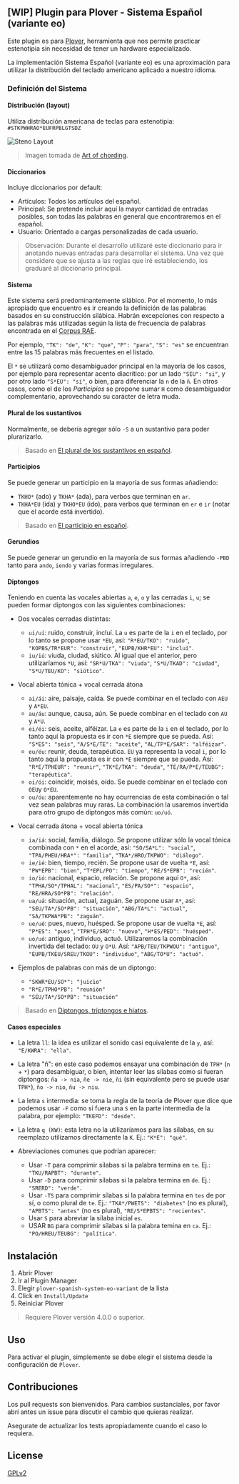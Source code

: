 ## [WIP] Plugin para Plover - Sistema Español (variante eo)

Este plugin es para [Plover](https://www.openstenoproject.org/plover/), herramienta que nos permite practicar estenotipia sin necesidad de tener un hardware especializado.

La implementación Sistema Español (variante eo) es una aproximación para utilizar la distribución del teclado americano aplicado a nuestro idioma.

### Definición del Sistema

#### Distribución (layout)

Utiliza distribución americana de teclas para estenotipia: `#STKPWHRAO*EUFRPBLGTSDZ`

![Steno Layout](https://i.imgur.com/sIuOpxu.png)

> Imagen tomada de [Art of chording](https://www.artofchording.com/introduction/how-steno-works.html#chords).

#### Diccionarios

Incluye diccionarios por default:

- Artículos: Todos los artículos del español.
- Principal: Se pretende incluir aquí la mayor cantidad de entradas posibles, son todas las palabras en general que encontraremos en el español.
- Usuario: Orientado a cargas personalizadas de cada usuario.

> Observación: Durante el desarrollo utilizaré este diccionario para ir anotando nuevas entradas para desarrollar el sistema. Una vez que considere que se ajusta a las reglas que iré estableciendo, los graduaré al diccionario principal.

#### Sistema

Este sistema será predominantemente silábico. Por el momento, lo más apropiado que encuentro es ir creando la definición de las palabras basados en su construcción silábica. Habrán excepciones con respecto a las palabras más utilizadas según la lista de frecuencia de palabras encontrada en el [Corpus RAE](http://corpus.rae.es/lfrecuencias.html).

Por ejemplo, `"TK": "de"`, `"K": "que"`, `"P": "para"`, `"S": "es"` se encuentran entre las 15 palabras más frecuentes en el listado.

El `*` se utilizará como desambiguador principal en la mayoría de los casos, por ejemplo para representar acento diacrítico: por un lado `"SEU": "si"`, y por otro lado `"S*EU": "sí"`, o bien, para diferenciar la `n` de la `ñ`. En otros casos, como el de los *Participios* se propone sumar `H` como desambiguador complementario, aprovechando su carácter de letra muda.

#### Plural de los sustantivos

Normalmente, se debería agregar sólo `-S` a un sustantivo para poder plurarizarlo.
> Basado en [El plural de los sustantivos en español](https://espanol.lingolia.com/es/gramatica/sustantivos/plural).

#### Participios

Se puede generar un participio en la mayoría de sus formas añadiendo:

- `TKHO*` (ado) y `TKHA*` (ada), para verbos que terminan en `ar`.
- `TKHA*EU` (ida) y `TKHO*EU` (ido), para verbos que terminan en `er` e `ir` (notar que el acorde está invertido).

> Basado en [El participio en español](https://espanol.lingolia.com/es/gramatica/verbos/participio).

#### Gerundios

Se puede generar un gerundio en la mayoría de sus formas añadiendo `-PBD` tanto para `ando`, `iendo` y varias formas irregulares.

#### Diptongos

Teniendo en cuenta las vocales abiertas `a`, `e`, `o` y las cerradas `i`, `u`; se pueden formar diptongos con las siguientes combinaciones:

- Dos vocales cerradas distintas:
  - `ui/uí`: ruido, construir, incluí. La `u` es parte de la `i` en el teclado, por lo tanto se propone usar `*EU`, así: `"R*EU/TKO": "ruido"`, `"KOPBS/TR*EUR": "construir"`, `"EUPB/KHR*EU": "incluí"`.
  - `iu/iú`: viuda, ciudad, siútico. Al igual que el anterior, pero utilizaríamos `*U`, así: `"SR*U/TKA": "viuda"`, `"S*U/TKAD": "ciudad"`, `"S*U/TEU/KO": "siútico"`.
- Vocal abierta tónica + vocal cerrada átona
  - `ai/ái`: aire,  paisaje, caída. Se puede combinar en el teclado con `AEU` y `A*EU`.
  - `au/áu`: aunque, causa, aún. Se puede combinar en el teclado con `AU` y `A*U`.
  - `ei/éi`: seis, aceite, alféizar. La `e` es parte de la `i` en el teclado, por lo tanto aquí la propuesta es ir con `*E` siempre que se pueda. Así: `"S*ES": "seis"`, `"A/S*E/TE": "aceite"`, `"AL/TP*E/SAR": "alféizar"`.
  - `eu/éu`: reunir, deuda, terapéutica. `EU` ya representa la vocal `i`, por lo tanto aquí la propuesta es ir con `*E` siempre que se pueda. Así: `"R*E/TPHEUR": "reunir"`, `"TK*E/TKA": "deuda"`, `"TE/RA/P*E/TEUBG": "terapéutica"`.
  - `oi/ói`: coincidir, moisés, oído. Se puede combinar en el teclado con `OEU`y `O*EU`.
  - `ou/óu`: aparentemente no hay ocurrencias de esta combinación o tal vez sean palabras muy raras. La combinación la usaremos invertida para otro grupo de diptongos más común: `uo/uó`.
- Vocal cerrada átona + vocal abierta tónica
  - `ia/iá`: social, familia, diálogo. Se propone utilizar sólo la vocal tónica combinada con `*` en el acorde, así: `"SO/SA*L": "social"`, `"TPA/PHEU/HRA*": "familia"`, `"TKA*/HRO/TKPWO": "diálogo"`.
  - `ie/ié`: bien, tiempo, recién. Se propone usar de vuelta `*E`, así: `"PW*EPB": "bien"`, `"T*EPL/PO": "tiempo"`, `"RE/S*EPB": "recién"`.
  - `io/ió`: nacional, espacio, relación. Se propone aquí `O*`, así: `"TPHA/SO*/TPHAL": "nacional"`, `"ES/PA/SO*": "espacio"`, `"RE/HRA/SO*PB": "relación"`.
  - `ua/uá`: situación, actual, zaguán. Se propone usar `A*`, así: `"SEU/TA*/SO*PB": "situación"`, `"ABG/TA*L": "actual"`, `"SA/TKPWA*PB": "zaguán"`.
  - `ue/ué`: pues, nuevo, huésped. Se propone usar de vuelta `*E`, así: `"P*ES": "pues"`, `"TPH*E/SRO": "nuevo"`, `"H*ES/PED": "huésped"`.
  - `uo/uó`: antiguo, individuo, actuó. Utilizaremos la combinación invertida del teclado: `OU` y `O*U`. Así: `"APB/TEU/TKPWOU": "antiguo"`, `"EUPB/TKEU/SREU/TKOU": "individuo"`, `"ABG/TO*U": "actuó"`.

- Ejemplos de palabras con más de un diptongo:
  - `"SKWR*EU/SO*": "juicio"`
  - `"R*E/TPHO*PB": "reunión"`
  - `"SEU/TA*/SO*PB": "situación"`

> Basado en [Diptongos, triptongos e hiatos](https://espanol.lingolia.com/es/redaccion/acentuacion#a-diptongos-triptongos-e-hiatos).


#### Casos especiales

- La letra `ll`: la idea es utilizar el sonido casi equivalente de la `y`, así: `"E/KWRA": "ella"`.

- La letra "ñ": en este caso podemos ensayar una combinación de `TPH*` (`n` + `*`) para desambiguar, o bien, intentar leer las sílabas como si fueran diptongos: `ña -> nia`, `ñe -> nie`, `ñi` (sin equivalente pero se puede usar `TPH*`), `ño -> nio`, `ñu -> niu`.

- La letra `s` intermedia: se toma la regla de la teoría de Plover que dice que podemos usar `-F` como si fuera una `S` en la parte intermedia de la palabra, por ejemplo: `"TKEFD": "desde"`.

- La letra `q (KW)`: esta letra no la utilizaríamos para las sílabas, en su reemplazo utilizamos directamente la `K`. Ej.: `"K*E": "qué"`.

- Abreviaciones comunes que podrían aparecer:
  - Usar `-T` para comprimir sílabas si la palabra termina en `te`. Ej.: `"TKU/RAPBT": "durante"`.
  - Usar `-D` para comprimir sílabas si la palabra termina en `de`. Ej.: `"SRERD": "verde"`.
  - Usar `-TS` para comprimir sílabas si la palabra termina en `tes` de por sí, o como plural de `te`. Ej.: `"TKA*/PWETS": "diabetes"` (no es plural), `"APBTS": "antes"` (no es plural), `"RE/S*EPBTS": "recientes"`.
  - Usar `S` para abreviar la sílaba inicial `es`.
  - USAR `BG` para comprimir sílabas si la palabra temina en `ca`. Ej.: `"PO/HREU/TEUBG": "política"`.

## Instalación

1. Abrir Plover
2. Ir al Plugin Manager
3. Elegir `plover-spanish-system-eo-variant` de la lista
4. Click en `Install/Update`
5. Reiniciar Plover

> Requiere Plover versión 4.0.0 o superior.

## Uso
Para activar el plugin, simplemente se debe elegir el sistema desde la configuración de `Plover`.

## Contribuciones
Los pull requests son bienvenidos. Para cambios sustanciales, por favor abrí antes un issue para discutir el cambio que quieras realizar.

Asegurate de actualizar los tests apropiadamente cuando el caso lo requiera.

## License
[GPLv2](https://www.gnu.org/licenses/old-licenses/gpl-2.0.html)
